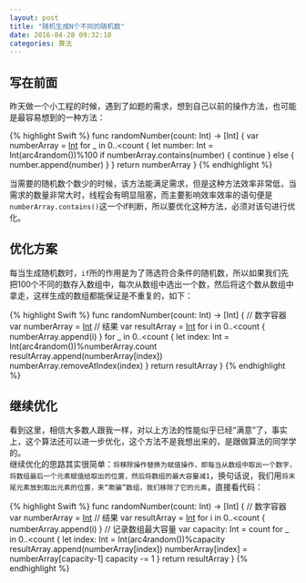 ```yaml
---
layout: post
title: "随机生成N个不同的随机数"
date: 2016-04-28 09:32:10
categories: 算法
---
```


## 写在前面

昨天做一个小工程的时候，遇到了如题的需求，想到自己以前的操作方法，也可能是最容易想到的一种方法：

{% highlight Swift %}
func randomNumber(count: Int) -> [Int] {
    var numberArray = [Int]()
    for _ in 0..<count {
    	let number: Int = Int(arc4random())%100
    	if numberArray.contains(number) {
    		continue
    	} else {
    		number.append(number)
    	}
    }
    return numberArray
}
{% endhighlight %}

当需要的随机数个数少的时候，该方法能满足需求，但是这种方法效率非常低，当需求的数量非常大时，线程会有明显阻塞，而主要影响效率效率的语句便是`numberArray.contains()`这一个if判断，所以要优化这种方法，必须对该句进行优化。

## 优化方案

每当生成随机数时，`if`所的作用是为了筛选符合条件的随机数，所以如果我们先把100个不同的数存入数组中，每次从数组中选出一个数，然后将这个数从数组中拿走，这样生成的数组都能保证是不重复的，如下：

{% highlight Swift %}
func randomNumber(count: Int) -> [Int] {
	// 数字容器
    var numberArray = [Int]()
    // 结果
    var resultArray = [Int]()
    for i in 0..<count {
        numberArray.append(i)
    }
    for _ in 0..<count {
    	let index: Int = Int(arc4random())%numberArray.count
    	resultArray.append(numberArray[index])
    	numberArray.removeAtIndex(index)
    }
    return resultArray
}
{% endhighlight %}

## 继续优化

看到这里，相信大多数人跟我一样，对以上方法的性能似乎已经“满意”了，事实上，这个算法还可以进一步优化，这个方法不是我想出来的，是跟做算法的同学学的。   
继续优化的思路其实很简单：`将移除操作替换为赋值操作，即每当从数组中取出一个数字，将数组最后一个元素赋值给取出的位置，然后将数组的最大容量减1`，换句话说，我们用`将末尾元素放到取出元素的位置，来“欺骗”数组，我们移除了它的元素`，直接看代码：

{% highlight Swift %}
func randomNumber(count: Int) -> [Int] {
	// 数字容器
    var numberArray = [Int]()
    // 结果
    var resultArray = [Int]()
    for i in 0..<count {
        numberArray.append(i)
    }
    // 记录数组最大容量
    var capacity: Int = count
    for _ in 0..<count {
        let index: Int = Int(arc4random())%capacity
        resultArray.append(numberArray[index])
        numberArray[index] = numberArray[capacity-1]
        capacity -= 1
    }
    return resultArray
}
{% endhighlight %}